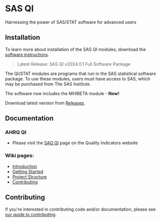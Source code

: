 # SAS QI

Harnessing the power of SAS/STAT software for advanced users

## Installation

To learn more about installation of the SAS QI modules, download the [software instructions](https://qualityindicators.ahrq.gov/Downloads/Software/SAS/V2024/Software_Inst_SASQI_v2024.0.1_September_2024.pdf).

> Latest Release: SAS QI v2024.0.1 Full Software Package

The QI/STAT modules are programs that run in the SAS statistical software package. To use these modules, users must have access to SAS, which may be purchased from The SAS Institute.

The software now includes the MHIBETA module - **New!**

Download latest version from [Releases](https://github.com/panth-tyler/panth-qi/releases).

## Documentation

### AHRQ QI 

* Please visit the [SAQ QI](https://qualityindicators.ahrq.gov/software/sas_qi) page on the Quality Indicators website

### Wiki pages:

* [Introduction](https://github.com/panth-tyler/panth-qi/wiki)
* [Getting Started](https://github.com/panth-tyler/panth-qi/wiki/Getting-Started)
* [Project Structure](https://github.com/panth-tyler/panth-qi/wiki/Project-Structure)
* [Contributing](https://github.com/panth-tyler/panth-qi/wiki/Contributing)

## Contributing

If you're interested in contributing code and/or documentation, please see [our guide to contributing](https://github.com/panth-tyler/panth-qi/wiki/Contributing).

